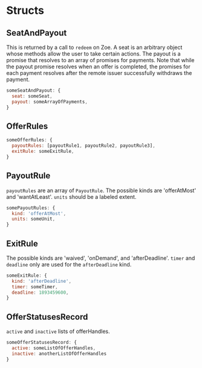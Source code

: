 # Structs

## SeatAndPayout

This is returned by a call to `redeem` on Zoe. A seat is an arbitrary object whose methods allow the user to take certain actions. The payout is a promise that resolves to an array of promises for payments. Note that while the payout promise resolves when an offer is completed, the promises for each payment resolves after the remote issuer successfully withdraws the payment.

```js
someSeatAndPayout: {
  seat: someSeat,
  payout: someArrayOfPayments,
}
```

## OfferRules

```js
someOfferRules: {
  payoutRules: [payoutRule1, payoutRule2, payoutRule3],
  exitRule: someExitRule,
}
```

## PayoutRule

`payoutRules` are an array of `PayoutRule`. The possible kinds are 'offerAtMost' and 'wantAtLeast'. `units` should be a labeled extent.

```js
somePayoutRules: {
  kind: 'offerAtMost',
  units: someUnit,
}
```

## ExitRule

The possible kinds are 'waived', 'onDemand', and 'afterDeadline'. `timer` and `deadline` only are used for the `afterDeadline` kind.

```js
someExitRule: {
  kind: 'afterDeadline',
  timer: someTimer,
  deadline: 1893459600,
}
```

## OfferStatusesRecord

`active` and `inactive` lists of offerHandles.

```js
someOfferStatusesRecord: {
  active: someListOfOfferHandles,
  inactive: anotherListOfOfferHandles
}
```